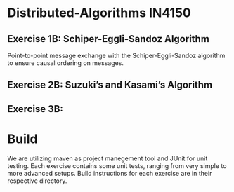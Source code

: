 # Distributed-Algorithms IN4150

## Exercise 1B: Schiper-Eggli-Sandoz Algorithm

Point-to-point message exchange with the Schiper-Eggli-Sandoz algorithm to ensure causal ordering on messages.

## Exercise 2B: Suzuki’s and Kasami’s Algorithm

## Exercise 3B:

# Build

We are utilizing maven as project manegement tool and JUnit for unit testing. Each exercise contains some unit tests, 
ranging from very simple to more advanced setups. Build instructions for each exercise are in their respective 
directory.
